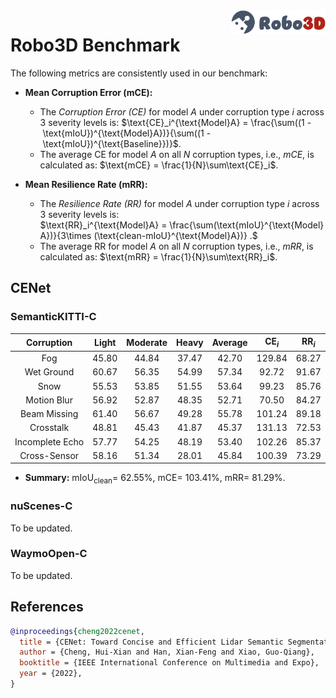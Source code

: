 <img src="../figs/logo2.png" align="right" width="30%">

# Robo3D Benchmark

The following metrics are consistently used in our benchmark:

- **Mean Corruption Error (mCE):**
  - The *Corruption Error (CE)* for model $A$ under corruption type $i$ across 3 severity levels is:
  $\text{CE}_i^{\text{Model}A} = \frac{\sum((1 - \text{mIoU})^{\text{Model}A})}{\sum((1 - \text{mIoU})^{\text{Baseline}})}$.
  - The average CE for model $A$ on all $N$ corruption types, i.e., *mCE*, is calculated as: $\text{mCE} = \frac{1}{N}\sum\text{CE}_i$.
  
- **Mean Resilience Rate (mRR):**
  - The *Resilience Rate (RR)* for model $A$ under corruption type $i$ across 3 severity levels is:
  $\text{RR}_i^{\text{Model}A} = \frac{\sum(\text{mIoU}^{\text{Model}A})}{3\times (\text{clean-mIoU}^{\text{Model}A})} .$
  - The average RR for model $A$ on all $N$ corruption types, i.e., *mRR*, is calculated as: $\text{mRR} = \frac{1}{N}\sum\text{RR}_i$.


## CENet

### SemanticKITTI-C
| Corruption      | Light | Moderate | Heavy | Average | $\text{CE}_i$ | $\text{RR}_i$ |
| :-------------: | :---: | :------: | :---: | :-----: | :-----------: | :-----------: |
| Fog             | 45.80 | 44.84 | 37.47 | 42.70 | 129.84 | 68.27 |
| Wet Ground      | 60.67 | 56.35 | 54.99 | 57.34 | 92.72  | 91.67 |
| Snow            | 55.53 | 53.85 | 51.55 | 53.64 | 99.23  | 85.76 |
| Motion Blur     | 56.92 | 52.87 | 48.35 | 52.71 | 70.50  | 84.27 |
| Beam Missing    | 61.40 | 56.67 | 49.28 | 55.78 | 101.24 | 89.18 |
| Crosstalk       | 48.81 | 45.43 | 41.87 | 45.37 | 131.13 | 72.53 |
| Incomplete Echo | 57.77 | 54.25 | 48.19 | 53.40 | 102.26 | 85.37 |
| Cross-Sensor    | 58.16 | 51.34 | 28.01 | 45.84 | 100.39 | 73.29 |

- **Summary:** $\text{mIoU}_{\text{clean}} =$ 62.55%, $\text{mCE} =$ 103.41%, $\text{mRR} =$ 81.29%.


### nuScenes-C
To be updated.


### WaymoOpen-C
To be updated.


## References

```bib
@inproceedings{cheng2022cenet,
  title = {CENet: Toward Concise and Efficient Lidar Semantic Segmentation for Autonomous Driving},
  author = {Cheng, Hui-Xian and Han, Xian-Feng and Xiao, Guo-Qiang},
  booktitle = {IEEE International Conference on Multimedia and Expo},
  year = {2022},
}
```
